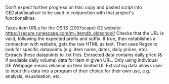 Don't expect further progress on this: copy and pasted script into GEDataVisualiser to be used in conjunction with that project's functionalities.

Takes item URLs for the OSRS (2007scape) GE website: https://secure.runescape.com/m=itemdb_oldschool/
Checks that the URL is valid, following the expected prefix and suffix.
If true, then establishes a connection with website, gets the raw HTML as text.
Then uses Regex to look for specific datapoints (e.g. item name, dates, daily prices, etc).
Extracts these datapoints to .txt files.
Extracted data contains daily price (& if available daily volume) data for item in given URL.
Only using individual GE Webpage means reliance on their limited UI.
Extracting data allows user to input this data into a program of their choice for their own use, e.g. analysis, visualisation, etc.
